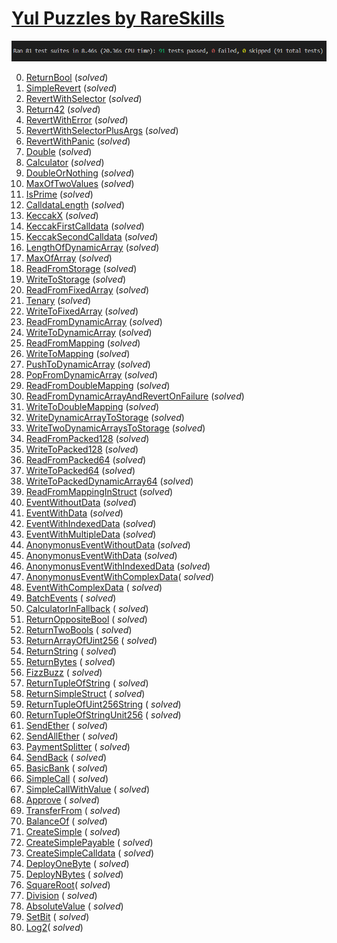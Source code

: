 # [Yul Puzzles by RareSkills](https://github.com/RareSkills/yul-puzzles)

![img](imgs/proof.png)


0. [ReturnBool](./src/ReturnBool.sol) (_solved_)
1. [SimpleRevert](./src/SimpleRevert.sol) (_solved_)
2. [RevertWithSelector](./src/RevertWithSelector.sol) (_solved_)
3. [Return42](./src/Return42.sol) (_solved_)
4. [RevertWithError](./src/RevertWithError.sol) (_solved_)
5. [RevertWithSelectorPlusArgs](./src/RevertWithSelectorPlusArgs.sol) (_solved_)
6. [RevertWithPanic](./src/RevertWithPanic.sol) (_solved_)
7. [Double](./src/Double.sol) (_solved_)
8. [Calculator](./src/Calculator.sol) (_solved_)
9. [DoubleOrNothing](./src/DoubleOrNothing.sol) (_solved_)
10. [MaxOfTwoValues](./src/MaxOfTwoValues.sol) (_solved_)
11. [IsPrime](./src/IsPrime.sol) (_solved_)
12. [CalldataLength](./src/CalldataLength.sol) (_solved_)
13. [KeccakX](./src/KeccakX.sol) (_solved_)
14. [KeccakFirstCalldata](./src/KeccakFirstCalldata.sol) (_solved_)
15. [KeccakSecondCalldata](./src/KeccakSecondCalldata.sol) (_solved_)
16. [LengthOfDynamicArray](./src/LengthOfDynamicArray.sol) (_solved_)
17. [MaxOfArray](./src/MaxOfArray.sol) (_solved_)
18. [ReadFromStorage](./src/ReadFromStorage.sol) (_solved_)
19. [WriteToStorage](./src/WriteToStorage.sol) (_solved_)
20. [ReadFromFixedArray](./src/ReadFromFixedArray.sol) (_solved_)
21. [Tenary](./src/Tenary.sol) (_solved_)
22. [WriteToFixedArray](./src/WriteToFixedArray.sol) (_solved_)
23. [ReadFromDynamicArray](./src/ReadFromDynamicArray.sol) (_solved_)
24. [WriteToDynamicArray](./src/WriteToDynamicArray.sol) (_solved_)
25. [ReadFromMapping](./src/ReadFromMapping.sol) (_solved_)
26. [WriteToMapping](./src/WriteToMapping.sol) (_solved_)
27. [PushToDynamicArray](./src/PushToDynamicArray.sol) (_solved_)
28. [PopFromDynamicArray](./src/PopFromDynamicArray.sol) (_solved_)
29. [ReadFromDoubleMapping](./src/ReadFromDoubleMapping.sol) (_solved_)
30. [ReadFromDynamicArrayAndRevertOnFailure](./src/ReadFromDynamicArrayAndRevertOnFailure.sol) (_solved_)
31. [WriteToDoubleMapping](./src/WriteToDoubleMapping.sol) (_solved_)
32. [WriteDynamicArrayToStorage](./src/WriteDynamicArrayToStorage.sol) (_solved_)
33. [WriteTwoDynamicArraysToStorage](./src/WriteTwoDynamicArraysToStorage.sol) (_solved_)
34. [ReadFromPacked128](./src/ReadFromPacked128.sol) (_solved_)
35. [WriteToPacked128](./src/WriteToPacked128.sol) (_solved_)
36. [ReadFromPacked64](./src/ReadFromPacked64.sol) (_solved_)
37. [WriteToPacked64](./src/WriteToPacked64.sol) (_solved_)
38. [WriteToPackedDynamicArray64](./src/WriteToPackedDynamicArray64.sol) (_solved_)
39. [ReadFromMappingInStruct](./src/ReadFromMappingInStruct.sol) (_solved_)
40. [EventWithoutData](./src/EventWithoutData.sol) (_solved_)
41. [EventWithData](./src/EventWithData.sol) (_solved_)
42. [EventWithIndexedData](./src/EventWithIndexedData.sol) (_solved_)
43. [EventWithMultipleData](./src/EventWithMultipleData.sol) (_solved_)
44. [AnonymonusEventWithoutData](./src/AnonymonusEventWithoutData.sol) (_solved_)
45. [AnonymonusEventWithData](./src/AnonymonusEventWithData.sol) (_solved_)
46. [AnonymonusEventWithIndexedData](./src/AnonymonusEventWithIndexedData.sol) (_solved_)
47. [AnonymonusEventWithComplexData](./src/AnonymonusEventWithComplexData.sol)( _solved_)
48. [EventWithComplexData](./src/EventWithComplexData.sol) ( _solved_)
49. [BatchEvents](./src/BatchEvents.sol) ( _solved_)
50. [CalculatorInFallback](./src/CalculatorInFallback.sol) ( _solved_)
51. [ReturnOppositeBool](./src/ReturnOppositeBool.sol) ( _solved_)
52. [ReturnTwoBools](./src/ReturnTwoBools.sol) ( _solved_)
53. [ReturnArrayOfUint256](./src/ReturnArrayOfUint256.sol) ( _solved_)
54. [ReturnString](./src/ReturnString.sol) ( _solved_)
55. [ReturnBytes](./src/ReturnBytes.sol) ( _solved_)
56. [FizzBuzz](./src/FizzBuzz.sol) ( _solved_)
57. [ReturnTupleOfString](./src/ReturnTupleOfString.sol) ( _solved_)
58. [ReturnSimpleStruct](./src/ReturnSimpleStruct.sol) ( _solved_)
59. [ReturnTupleOfUint256String](./src/ReturnTupleOfUint256String.sol) ( _solved_)
60. [ReturnTupleOfStringUnit256](./src/ReturnTupleOfStringUnit256.sol) ( _solved_)
61. [SendEther](./src/SendEther.sol) ( _solved_)
62. [SendAllEther](./src/SendAllEther.sol) ( _solved_)
63. [PaymentSplitter](./src/PaymentSplitter.sol) ( _solved_)
64. [SendBack](./src/SendBack.sol) ( _solved_)
65. [BasicBank](./src/BasicBank.sol) ( _solved_)
66. [SimpleCall](./src/SimpleCall.sol) ( _solved_)
67. [SimpleCallWithValue](./src/SimpleCallWithValue.sol) ( _solved_)
68. [Approve](./src/Approve.sol) ( _solved_)
69. [TransferFrom](./src/TransferFrom.sol) ( _solved_)
70. [BalanceOf](./src/BalanceOf.sol) ( _solved_)
71. [CreateSimple](./src/CreateSimple.sol) ( _solved_)
72. [CreateSimplePayable](./src/CreateSimplePayable.sol) ( _solved_)
73. [CreateSimpleCalldata](./src/CreateSimpleCalldata.sol) ( _solved_)
74. [DeployOneByte](./src/DeployOneByte.sol) ( _solved_)
75. [DeployNBytes](./src/DeployNBytes.sol) ( _solved_)
76. [SquareRoot](./src/SquareRoot.sol)( _solved_)
77. [Division](./src/Division.sol) ( _solved_)
78. [AbsoluteValue](./src/AbsoluteValue.sol) ( _solved_)
79. [SetBit](./src/SetBit.sol) ( _solved_)
80. [Log2](./src/Log2.sol)( _solved_)
